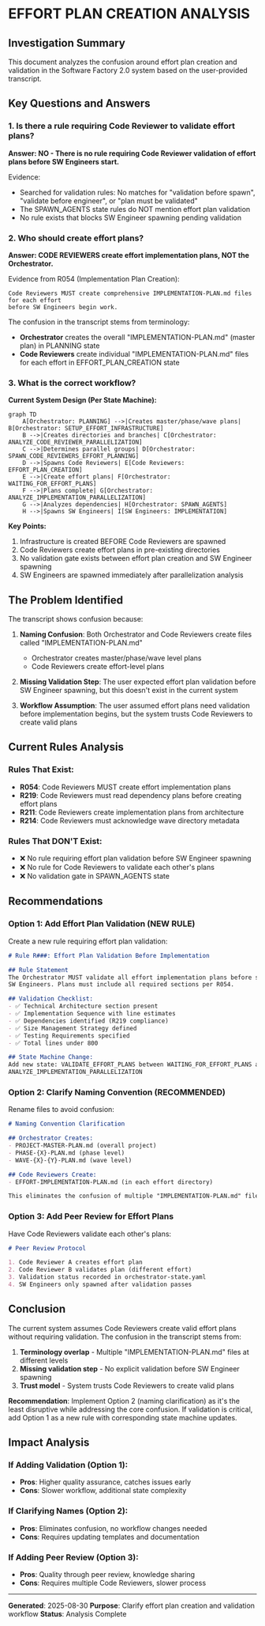 # EFFORT PLAN CREATION ANALYSIS

## Investigation Summary

This document analyzes the confusion around effort plan creation and validation in the Software Factory 2.0 system based on the user-provided transcript.

## Key Questions and Answers

### 1. Is there a rule requiring Code Reviewer to validate effort plans?

**Answer: NO - There is no rule requiring Code Reviewer validation of effort plans before SW Engineers start.**

Evidence:
- Searched for validation rules: No matches for "validation before spawn", "validate before engineer", or "plan must be validated"
- The SPAWN_AGENTS state rules do NOT mention effort plan validation
- No rule exists that blocks SW Engineer spawning pending validation

### 2. Who should create effort plans?

**Answer: CODE REVIEWERS create effort implementation plans, NOT the Orchestrator.**

Evidence from R054 (Implementation Plan Creation):
```
Code Reviewers MUST create comprehensive IMPLEMENTATION-PLAN.md files for each effort 
before SW Engineers begin work.
```

The confusion in the transcript stems from terminology:
- **Orchestrator** creates the overall "IMPLEMENTATION-PLAN.md" (master plan) in PLANNING state
- **Code Reviewers** create individual "IMPLEMENTATION-PLAN.md" files for each effort in EFFORT_PLAN_CREATION state

### 3. What is the correct workflow?

**Current System Design (Per State Machine):**

```mermaid
graph TD
    A[Orchestrator: PLANNING] -->|Creates master/phase/wave plans| B[Orchestrator: SETUP_EFFORT_INFRASTRUCTURE]
    B -->|Creates directories and branches| C[Orchestrator: ANALYZE_CODE_REVIEWER_PARALLELIZATION]
    C -->|Determines parallel groups| D[Orchestrator: SPAWN_CODE_REVIEWERS_EFFORT_PLANNING]
    D -->|Spawns Code Reviewers| E[Code Reviewers: EFFORT_PLAN_CREATION]
    E -->|Create effort plans| F[Orchestrator: WAITING_FOR_EFFORT_PLANS]
    F -->|Plans complete| G[Orchestrator: ANALYZE_IMPLEMENTATION_PARALLELIZATION]
    G -->|Analyzes dependencies| H[Orchestrator: SPAWN_AGENTS]
    H -->|Spawns SW Engineers| I[SW Engineers: IMPLEMENTATION]
```

**Key Points:**
1. Infrastructure is created BEFORE Code Reviewers are spawned
2. Code Reviewers create effort plans in pre-existing directories
3. No validation gate exists between effort plan creation and SW Engineer spawning
4. SW Engineers are spawned immediately after parallelization analysis

## The Problem Identified

The transcript shows confusion because:

1. **Naming Confusion**: Both Orchestrator and Code Reviewers create files called "IMPLEMENTATION-PLAN.md"
   - Orchestrator creates master/phase/wave level plans
   - Code Reviewers create effort-level plans

2. **Missing Validation Step**: The user expected effort plan validation before SW Engineer spawning, but this doesn't exist in the current system

3. **Workflow Assumption**: The user assumed effort plans need validation before implementation begins, but the system trusts Code Reviewers to create valid plans

## Current Rules Analysis

### Rules That Exist:
- **R054**: Code Reviewers MUST create effort implementation plans
- **R219**: Code Reviewers must read dependency plans before creating effort plans
- **R211**: Code Reviewers create implementation plans from architecture
- **R214**: Code Reviewers must acknowledge wave directory metadata

### Rules That DON'T Exist:
- ❌ No rule requiring effort plan validation before SW Engineer spawning
- ❌ No rule for Code Reviewers to validate each other's plans
- ❌ No validation gate in SPAWN_AGENTS state

## Recommendations

### Option 1: Add Effort Plan Validation (NEW RULE)

Create a new rule requiring effort plan validation:

```markdown
# Rule R###: Effort Plan Validation Before Implementation

## Rule Statement
The Orchestrator MUST validate all effort implementation plans before spawning 
SW Engineers. Plans must include all required sections per R054.

## Validation Checklist:
- ✅ Technical Architecture section present
- ✅ Implementation Sequence with line estimates
- ✅ Dependencies identified (R219 compliance)
- ✅ Size Management Strategy defined
- ✅ Testing Requirements specified
- ✅ Total lines under 800

## State Machine Change:
Add new state: VALIDATE_EFFORT_PLANS between WAITING_FOR_EFFORT_PLANS and 
ANALYZE_IMPLEMENTATION_PARALLELIZATION
```

### Option 2: Clarify Naming Convention (RECOMMENDED)

Rename files to avoid confusion:

```markdown
# Naming Convention Clarification

## Orchestrator Creates:
- PROJECT-MASTER-PLAN.md (overall project)
- PHASE-{X}-PLAN.md (phase level)
- WAVE-{X}-{Y}-PLAN.md (wave level)

## Code Reviewers Create:
- EFFORT-IMPLEMENTATION-PLAN.md (in each effort directory)

This eliminates the confusion of multiple "IMPLEMENTATION-PLAN.md" files.
```

### Option 3: Add Peer Review for Effort Plans

Have Code Reviewers validate each other's plans:

```markdown
# Peer Review Protocol

1. Code Reviewer A creates effort plan
2. Code Reviewer B validates plan (different effort)
3. Validation status recorded in orchestrator-state.yaml
4. SW Engineers only spawned after validation passes
```

## Conclusion

The current system assumes Code Reviewers create valid effort plans without requiring validation. The confusion in the transcript stems from:

1. **Terminology overlap** - Multiple "IMPLEMENTATION-PLAN.md" files at different levels
2. **Missing validation step** - No explicit validation before SW Engineer spawning
3. **Trust model** - System trusts Code Reviewers to create valid plans

**Recommendation**: Implement Option 2 (naming clarification) as it's the least disruptive while addressing the core confusion. If validation is critical, add Option 1 as a new rule with corresponding state machine updates.

## Impact Analysis

### If Adding Validation (Option 1):
- **Pros**: Higher quality assurance, catches issues early
- **Cons**: Slower workflow, additional state complexity

### If Clarifying Names (Option 2):
- **Pros**: Eliminates confusion, no workflow changes needed
- **Cons**: Requires updating templates and documentation

### If Adding Peer Review (Option 3):
- **Pros**: Quality through peer review, knowledge sharing
- **Cons**: Requires multiple Code Reviewers, slower process

---

**Generated**: 2025-08-30
**Purpose**: Clarify effort plan creation and validation workflow
**Status**: Analysis Complete